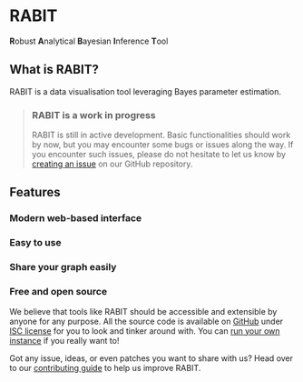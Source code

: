 # RABIT

**R**obust **A**nalytical **B**ayesian **I**nference **T**ool

## What is RABIT?

RABIT is a data visualisation tool leveraging Bayes parameter estimation.

> ### RABIT is a work in progress
>
> RABIT is still in active development. Basic functionalities should work by now, but you may encounter some bugs or issues along the way. If you encounter such issues, please do not hesitate to let us know by [creating an issue](https://github.com/FIT3170-FY-Project-7/RABIT-COMMON/issues/new) on our GitHub repository.

## Features

### Modern web-based interface

### Easy to use

### Share your graph easily

### Free and open source

We believe that tools like RABIT should be accessible and extensible by anyone for any purpose. All the source code is available on [GitHub](https://github.com/FIT3170-FY-Project-7/RABIT-COMMON) under [ISC license](https://github.com/FIT3170-FY-Project-7/RABIT-COMMON/blob/main/LICENSE.md) for you to look and tinker around with. You can [run your own instance](./dev-guide/running-your-own-instance.md) if you really want to!

Got any issue, ideas, or even patches you want to share with us? Head over to our [contributing guide](https://github.com/FIT3170-FY-Project-7/RABIT-COMMON/blob/main/CONTRIBUTING.md) to help us improve RABIT.
